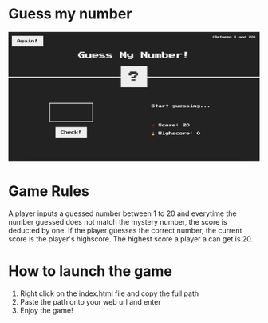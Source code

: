 # Guess my number

![Design Preview](./design/guessmynumber-desktop-preview.png)

# Game Rules

A player inputs a guessed number between 1 to 20 and everytime the number guessed does not match the mystery number, the score is deducted by one. If the player guesses the correct number, the current score is the player's highscore. The highest score a player a can get is 20.

# How to launch the game

1. Right click on the index.html file and copy the full path
2. Paste the path onto your web url and enter
3. Enjoy the game!
